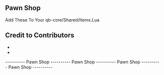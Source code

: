 ## Pawn Shop
Add These To Your qb-core/Shared/Items.Lua

## Credit to Contributors
 - 
 - 


----------  Pawn Shop  ----------  Pawn Shop  ----------  Pawn Shop  ----------  Pawn Shop  ----------
```lua














```